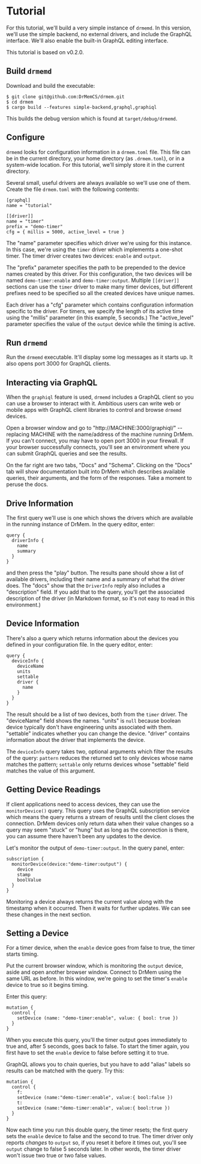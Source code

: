 # Tutorial

For this tutorial, we'll build a very simple instance of `drmemd`. In
this version, we'll use the simple backend, no external drivers, and
include the GraphQL interface. We'll also enable the built-in GraphQL
editing interface.

This tutorial is based on v0.2.0.

## Build `drmemd`

Download and build the executable:

```
$ git clone git@github.com:DrMemCS/drmem.git
$ cd drmem
$ cargo build --features simple-backend,graphql,graphiql
```

This builds the debug version which is found at `target/debug/drmemd`.

## Configure

`drmemd` looks for configuration information in a `drmem.toml`
file. This file can be in the current directory, your home directory
(as `.drmem.toml`), or in a system-wide location. For this tutorial,
we'll simply store it in the current directory.

Several small, useful drivers are always available so we'll use one of
them. Create the file `drmem.toml` with the following contents:

```
[graphql]
name = "tutorial"

[[driver]]
name = "timer"
prefix = "demo-timer"
cfg = { millis = 5000, active_level = true }
```

The "name" parameter specifies which driver we're using for this
instance. In this case, we're using the `timer` driver which
implememts a one-shot timer. The timer driver creates two devices:
`enable` and `output`.

The "prefix" parameter specifies the path to be prepended to the
device names created by this driver. For this configuration, the two
devices will be named `demo-timer:enable` and `demo-timer:output`.
Multiple `[[driver]]` sections can use the `timer` driver to make many
timer devices, but different prefixes need to be specified so all the
created devices have unique names.

Each driver has a "cfg" parameter which contains configuration
information specific to the driver. For timers, we specify the length
of its active time using the "millis" parameter (in this example, 5
seconds.) The "active_level" parameter specifies the value of the
`output` device while the timing is active.

## Run `drmemd`

Run the `drmemd` executable. It'll display some log messages as it
starts up. It also opens port 3000 for GraphQL clients.

## Interacting via GraphQL

When the `graphiql` feature is used, `drmemd` includes a GraphQL
client so you can use a browser to interact with it. Ambitious users
can write web or mobile apps with GraphQL client libraries to control
and browse `drmemd` devices.

Open a browser window and go to "http://MACHINE:3000/graphiql/" --
replacing MACHINE with the name/address of the machine running
DrMem. If you can't connect, you may have to open port 3000 in your
firewall. If your browser successfully connects, you'll see an
environment where you can submit GraphQL queries and see the results.

On the far right are two tabs, "Docs" and "Schema". Clicking on the
"Docs" tab will show documentation built into DrMem which describes
available queries, their arguments, and the form of the responses.
Take a moment to peruse the docs.

## Drive Information

The first query we'll use is one which shows the drivers which are
available in the running instance of DrMem. In the query editor,
enter:

```
query {
  driverInfo {
    name
    summary
  }
}
```

and then press the "play" button. The results pane should show a list
of available drivers, including their name and a summary of what the
driver does. The "docs" show that the `DriverInfo` reply also includes
a "description" field. If you add that to the query, you'll get the
associated description of the driver (in Markdown format, so it's not
easy to read in this environment.)

## Device Information

There's also a query which returns information about the devices you
defined in your configuration file. In the query editor, enter:

```
query {
  deviceInfo {
    deviceName
    units
    settable
    driver {
      name
    }
  }
}
```

The result should be a list of two devices, both from the `timer`
driver. The "deviceName" field shows the names. "units" is `null`
because boolean device typically don't have engineering units
associated with them. "settable" indicates whether you can change the
device. "driver" contains information about the driver that implements
the device.

The `deviceInfo` query takes two, optional arguments which filter the
results of the query: `pattern` reduces the returned set to only
devices whose name matches the pattern; `settable` only returns
devices whose "settable" field matches the value of this argument.

## Getting Device Readings

If client applications need to access devices, they can use the
`monitorDevice()` query. This query uses the GraphQL subscription
service which means the query returns a stream of results until the
client closes the connection. DrMem devices only return data when
their value changes so a query may seem "stuck" or "hung" but as long
as the connection is there, you can assume there haven't been any
updates to the device.

Let's monitor the output of `demo-timer:output`. In the query panel,
enter:

```
subscription {
  monitorDevice(device:"demo-timer:output") {
    device
    stamp
    boolValue
  }
}
```

Monitoring a device always returns the current value along with the
timestamp when it occurred. Then it waits for further updates. We can
see these changes in the next section.

## Setting a Device

For a timer device, when the `enable` device goes from false to true,
the timer starts timing.

Put the current browser window, which is monitoring the `output`
device, aside and open another browser window. Connect to DrMem using
the same URL as before. In this window, we're going to set the timer's
`enable` device to true so it begins timing.

Enter this query:

```
mutation {
  control {
    setDevice (name: "demo-timer:enable", value: { bool: true })
  }
}
```

When you execute this query, you'll the timer output goes immediately
to true and, after 5 seconds, goes back to false. To start the timer
again, you first have to set the `enable` device to false before
setting it to true.

GraphQL allows you to chain queries, but you have to add "alias"
labels so results can be matched with the query. Try this:

```
mutation {
  control {
    f:
    setDevice (name:"demo-timer:enable", value:{ bool:false })
    t:
    setDevice (name:"demo-timer:enable", value:{ bool:true })
  }
}
```

Now each time you run this double query, the timer resets; the first
query sets the `enable` device to false and the second to true. The
timer driver only reports *changes* to `output` so, if you reset it
before it times out, you'll see `output` change to false 5 seconds
later. In other words, the timer driver won't issue two true or two
false values.
